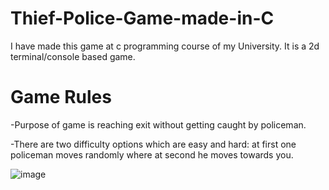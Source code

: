 # Thief-Police-Game-made-in-C
I have made this game at c programming course of my University. It is a 2d terminal/console based game. 

# Game Rules

-Purpose of game is reaching exit without getting caught by policeman.

-There are two difficulty options which are easy and hard: at first one policeman moves randomly where at second he moves towards you. 

![image](https://user-images.githubusercontent.com/45884610/189216340-d9f2f8d7-4166-4d84-b3e3-e67337954fba.png)
